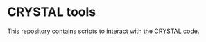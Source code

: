 <h1>CRYSTAL tools</h1>

This repository contains scripts to interact with the <a href="url">CRYSTAL code</a>.

